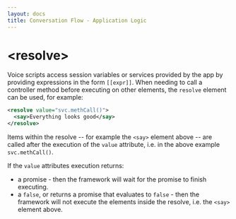 ```yaml
---
layout: docs
title: Conversation Flow - Application Logic
---
```

# &lt;resolve&gt;

Voice scripts access session variables or services provided by the app by providing expressions in the form `[[expr]]`. When needing to call a controller method before executing on other elements, the `resolve` element can be used, for example:

```xml
<resolve value="svc.methCall()">
  <say>Everything looks good</say>
</resolve>
```

Items within the resolve -- for example the `<say>` element above -- are called after the execution of the `value` attribute, i.e. in the above example `svc.methCall()`.

If the `value` attributes execution returns:
* a promise - then the framework will wait for the promise to finish executing.
* a `false`, or returns a promise that evaluates to `false` - then the framework will not execute the elements inside the resolve, i.e. the `<say>` element above.
